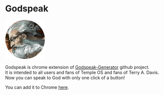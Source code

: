 # Godspeak

![Godspeak](icon128.png)

Godspeak is chrome extension of [Godspeak-Generator](https://github.com/jcpsimmons/Godspeak-Generator) github project.  
It is intended to all users and fans of Temple OS and fans of Terry A. Davis.  
Now you can speak to God with only one click of a button!  

You can add it to Chrome [here](https://chrome.google.com/webstore/detail/godspeak/pkphcodofbinkeenchjibaafnjnjofab).

